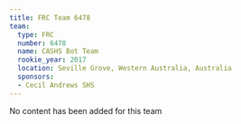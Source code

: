 ```yaml
---
title: FRC Team 6478
team:
  type: FRC
  number: 6478
  name: CASHS Bot Team
  rookie_year: 2017
  location: Seville Grove, Western Australia, Australia
  sponsors:
  - Cecil Andrews SHS
---
```


No content has been added for this team